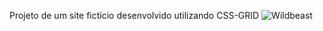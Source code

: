 Projeto de um site fictício desenvolvido utilizando CSS-GRID
![Wildbeast](https://github.com/user-attachments/assets/427754b1-d1d7-4802-88f2-4e6e26482f27)
